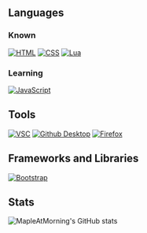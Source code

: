 ## Languages
### Known
[![HTML](https://img.shields.io/badge/-HTML-d63d0f?style=for-the-badge&logo=HTML5&logoColor=white)](https://html.com/)
[![CSS](https://img.shields.io/badge/-CSS-2299f8?style=for-the-badge&logo=CSS3&logoColor=white)](https://www.w3schools.com/css/)
[![Lua](https://img.shields.io/badge/-Lua-000081?style=for-the-badge&logo=Lua&logoColor=white)](https://www.lua.org/)

### Learning
[![JavaScript](https://img.shields.io/badge/-JavaScript-2f3131?style=for-the-badge&logo=JavaScript&logoColor=white)](https://www.javascript.com/)

## Tools
[![VSC](https://img.shields.io/badge/-VSC-0079d0?style=for-the-badge&logo=VisualStudioCode&logoColor=white)](https://code.visualstudio.com/)
[![Github Desktop](https://img.shields.io/badge/-Github_Desktop-7c3eec?style=for-the-badge&logo=Github&logoColor=white)](https://desktop.github.com/)
[![Firefox](https://img.shields.io/badge/-Firefox-FF7139?style=for-the-badge&logo=FirefoxBrowser&logoColor=white)](https://www.mozilla.org/en-US/firefox/new/)

## Frameworks and Libraries
[![Bootstrap](https://img.shields.io/badge/-Bootstrap-7952B3?style=for-the-badge&logo=Bootstrap&logoColor=white)](https://getbootstrap.com)


## Stats
![MapleAtMorning's GitHub stats](https://github-readme-stats.vercel.app/api?username=MapleAtMorning&show_icons=true&count_private=true&theme=dracula)
